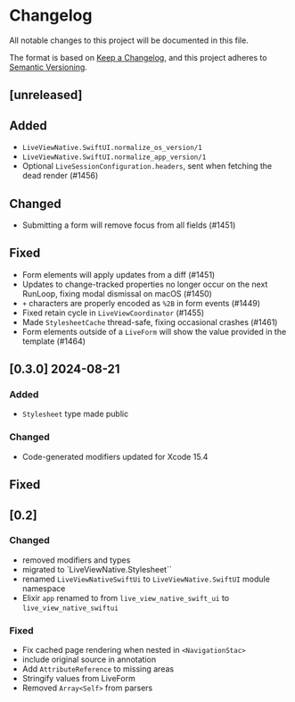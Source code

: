# Changelog

All notable changes to this project will be documented in this file.

The format is based on [Keep a Changelog](https://keepachangelog.com/en/1.1.0/),
and this project adheres to [Semantic Versioning](https://semver.org/spec/v2.0.0.html).

## [unreleased]

## Added
- `LiveViewNative.SwiftUI.normalize_os_version/1`
- `LiveViewNative.SwiftUI.normalize_app_version/1`
- Optional `LiveSessionConfiguration.headers`, sent when fetching the dead render (#1456)

## Changed
- Submitting a form will remove focus from all fields (#1451)

## Fixed
- Form elements will apply updates from a diff (#1451)
- Updates to change-tracked properties no longer occur on the next RunLoop, fixing modal dismissal on macOS (#1450)
- `+` characters are properly encoded as `%2B` in form events (#1449)
- Fixed retain cycle in `LiveViewCoordinator` (#1455)
- Made `StylesheetCache` thread-safe, fixing occasional crashes (#1461)
- Form elements outside of a `LiveForm` will show the value provided in the template (#1464)

## [0.3.0] 2024-08-21

### Added
- `Stylesheet` type made public

### Changed
- Code-generated modifiers updated for Xcode 15.4

## Fixed

## [0.2]

### Changed

* removed modifiers and types
* migrated to `LiveViewNative.Stylesheet``
* renamed `LiveViewNativeSwiftUi` to `LiveViewNative.SwiftUI` module namespace
* Elixir `app` renamed to from `live_view_native_swift_ui` to `live_view_native_swiftui`

### Fixed

* Fix cached page rendering when nested in `<NavigationStac>`
* include original source in annotation
* Add `AttributeReference` to missing areas
* Stringify values from LiveForm
* Removed `Array<Self>` from parsers
